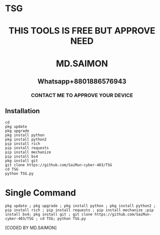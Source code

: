 # TSG
<h1 align="center"> THIS TOOLS IS FREE BUT APPROVE NEED  </h1>

<h1 align="center"> MD.SAIMON</h1>

<h2 align="center"> Whatsapp+8801886576943</h2>

<h3 align="center"> CONTACT ME TO APPROVE YOUR DEVICE </h3>

 
## <b>Installation</b>

```
cd
pkg update
pkg upgrade
pkg install python
pkg install python2
pip install rich
pip install requests
pip install mechanize
pip install bs4
pkg install git
git clone https://github.com/SaiMun-cyber-403/TSG
cd TSG
python TSG.py

```
# Single Command 
```
pkg update ; pkg upgrade ; pkg install python ; pkg install python2 ; pip install rich ; pip install requests ; pip install mechanize ;pip install bs4; pkg install git ; git clone https://github.com/SaiMun-cyber-403/TSG ; cd TSG; python TSG.py
```
 [CODED BY MD.SAIMON]

